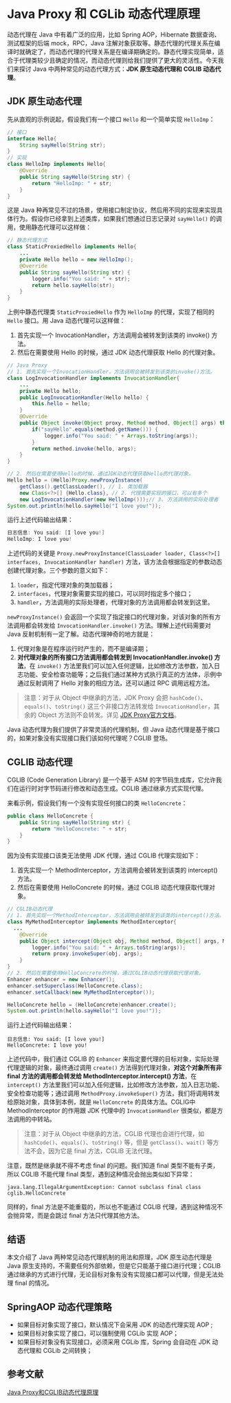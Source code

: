 # Java Proxy 和 CGLib 动态代理原理

动态代理在 Java 中有着广泛的应用，比如 Spring AOP，Hibernate 数据查询、测试框架的后端 mock，RPC，Java 注解对象获取等。静态代理的代理关系在编译时就确定了，而动态代理的代理关系是在编译期确定的。静态代理实现简单，适合于代理类较少且确定的情况，而动态代理则给我们提供了更大的灵活性。今天我们来探讨 Java 中两种常见的动态代理方式：**JDK 原生动态代理和 CGLIB 动态代理**。

## JDK 原生动态代理

先从直观的示例说起，假设我们有一个接口 `Hello` 和一个简单实现 `HelloImp`：

```java
// 接口
interface Hello{
    String sayHello(String str);
}
// 实现
class HelloImp implements Hello{
    @Override
    public String sayHello(String str) {
        return "HelloImp: " + str;
    }
}
```

这是 Java 种再常见不过的场景，使用接口制定协议，然后用不同的实现来实现具体行为。假设你已经拿到上述类库，如果我们想通过日志记录对 `sayHello()` 的调用，使用静态代理可以这样做：

```java
// 静态代理方式
class StaticProxiedHello implements Hello{
    ...
    private Hello hello = new HelloImp();
    @Override
    public String sayHello(String str) {
        logger.info("You said: " + str);
        return hello.sayHello(str);
    }
}
```

上例中静态代理类 `StaticProxiedHello` 作为 `HelloImp` 的代理，实现了相同的 `Hello` 接口。用 Java 动态代理可以这样做：

1. 首先实现一个 InvocationHandler，方法调用会被转发到该类的 invoke() 方法。
2. 然后在需要使用 Hello 的时候，通过 JDK 动态代理获取 Hello 的代理对象。

```java
// Java Proxy
// 1. 首先实现一个InvocationHandler，方法调用会被转发到该类的invoke()方法。
class LogInvocationHandler implements InvocationHandler{
    ...
    private Hello hello;
    public LogInvocationHandler(Hello hello) {
        this.hello = hello;
    }
    @Override
    public Object invoke(Object proxy, Method method, Object[] args) throws Throwable {
        if("sayHello".equals(method.getName())) {
            logger.info("You said: " + Arrays.toString(args));
        }
        return method.invoke(hello, args);
    }
}

// 2. 然后在需要使用Hello的时候，通过JDK动态代理获取Hello的代理对象。
Hello hello = (Hello)Proxy.newProxyInstance(
    getClass().getClassLoader(), // 1. 类加载器
    new Class<?>[] {Hello.class}, // 2. 代理需要实现的接口，可以有多个
    new LogInvocationHandler(new HelloImp()));// 3. 方法调用的实际处理者
System.out.println(hello.sayHello("I love you!"));
```

运行上述代码输出结果：

```java
日志信息: You said: [I love you!]
HelloImp: I love you!
```

上述代码的关键是 `Proxy.newProxyInstance(ClassLoader loader, Class<?>[] interfaces, InvocationHandler handler)` 方法，该方法会根据指定的参数动态创建代理对象。三个参数的意义如下：

1. `loader`，指定代理对象的类加载器；
2. `interfaces`，代理对象需要实现的接口，可以同时指定多个接口；
3. `handler`，方法调用的实际处理者，代理对象的方法调用都会转发到这里。

`newProxyInstance()` 会返回一个实现了指定接口的代理对象，对该对象的所有方法调用都会转发给 `InvocationHandler.invoke()` 方法。理解上述代码需要对 Java 反射机制有一定了解。动态代理神奇的地方就是：

1. 代理对象是在程序运行时产生的，而不是编译期；
2. **对代理对象的所有接口方法调用都会转发到 InvocationHandler.invoke() 方法**，在 `invoke()` 方法里我们可以加入任何逻辑，比如修改方法参数，加入日志功能、安全检查功能等；之后我们通过某种方式执行真正的方法体，示例中通过反射调用了 Hello 对象的相应方法，还可以通过 RPC 调用远程方法。

> 注意：对于从 Object 中继承的方法，JDK Proxy 会把 `hashCode()`、`equals()`、`toString()` 这三个非接口方法转发给 `InvocationHandler`，其余的 Object 方法则不会转发。详见 [JDK Proxy官方文档](https://docs.oracle.com/javase/7/docs/api/java/lang/reflect/Proxy.html)。

Java 动态代理为我们提供了非常灵活的代理机制，但 Java 动态代理是基于接口的，如果对象没有实现接口我们该如何代理呢？CGLIB 登场。

## CGLIB 动态代理

CGLIB (Code Generation Library) 是一个基于 ASM 的字节码生成库，它允许我们在运行时对字节码进行修改和动态生成。CGLIB 通过继承方式实现代理。

来看示例，假设我们有一个没有实现任何接口的类 `HelloConcrete`：

```java
public class HelloConcrete {
    public String sayHello(String str) {
        return "HelloConcrete: " + str;
    }
}
```

因为没有实现接口该类无法使用 JDK 代理，通过 CGLIB 代理实现如下：

1. 首先实现一个 MethodInterceptor，方法调用会被转发到该类的 intercept() 方法。
2. 然后在需要使用 HelloConcrete 的时候，通过 CGLIB 动态代理获取代理对象。

```java
// CGLIB动态代理
// 1. 首先实现一个MethodInterceptor，方法调用会被转发到该类的intercept()方法。
class MyMethodInterceptor implements MethodInterceptor{
  ...
    @Override
    public Object intercept(Object obj, Method method, Object[] args, MethodProxy proxy) throws Throwable {
        logger.info("You said: " + Arrays.toString(args));
        return proxy.invokeSuper(obj, args);
    }
}
// 2. 然后在需要使用HelloConcrete的时候，通过CGLIB动态代理获取代理对象。
Enhancer enhancer = new Enhancer();
enhancer.setSuperclass(HelloConcrete.class);
enhancer.setCallback(new MyMethodInterceptor());

HelloConcrete hello = (HelloConcrete)enhancer.create();
System.out.println(hello.sayHello("I love you!"));
```

运行上述代码输出结果：

```
日志信息: You said: [I love you!]
HelloConcrete: I love you!
```

上述代码中，我们通过 CGLIB 的 `Enhancer` 来指定要代理的目标对象，实际处理代理逻辑的对象，最终通过调用 `create()` 方法得到代理对象，**对这个对象所有非 final 方法的调用都会转发给 MethodInterceptor.intercept() 方法**，在 `intercept()` 方法里我们可以加入任何逻辑，比如修改方法参数，加入日志功能、安全检查功能等；通过调用 `MethodProxy.invokeSuper()` 方法，我们将调用转发给原始对象，具体到本例，就是 `HelloConcrete` 的具体方法。CGLIG中 MethodInterceptor 的作用跟 JDK 代理中的 `InvocationHandler` 很类似，都是方法调用的中转站。

> 注意：对于从 Object 中继承的方法，CGLIB 代理也会进行代理，如 `hashCode()`、`equals()`、`toString()` 等，但是 `getClass()`、`wait()` 等方法不会，因为它是 final 方法，CGLIB 无法代理。

注意，既然是继承就不得不考虑 final 的问题。我们知道 final 类型不能有子类，所以 CGLIB 不能代理 final 类型，遇到这种情况会抛出类似如下异常：

```
java.lang.IllegalArgumentException: Cannot subclass final class cglib.HelloConcrete
```

同样的，final 方法是不能重载的，所以也不能通过 CGLIB 代理，遇到这种情况不会抛异常，而是会跳过 final 方法只代理其他方法。

## 结语

本文介绍了 Java 两种常见动态代理机制的用法和原理，JDK 原生动态代理是 Java 原生支持的，不需要任何外部依赖，但是它只能基于接口进行代理；CGLIB 通过继承的方式进行代理，无论目标对象有没有实现接口都可以代理，但是无法处理 final 的情况。

## SpringAOP 动态代理策略

- 如果目标对象实现了接口，默认情况下会采用 JDK 的动态代理实现 AOP ;
- 如果目标对象实现了接口，可以强制使用 CGLib 实现 AOP；
- 如果目标对象没有实现接口，必须采用 CGLib 库，Spring 会自动在 JDK 动态代理和 CGLib 之间转换；

## 参考文献

[Java Proxy和CGLIB动态代理原理](https://www.cnblogs.com/CarpenterLee/p/8241042.html)

